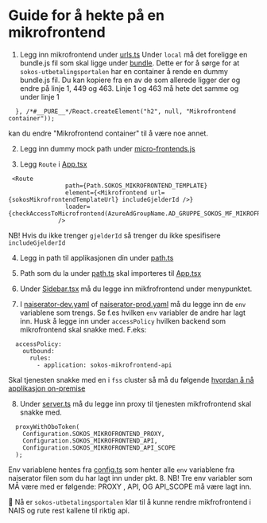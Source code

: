 # Guide for å hekte på en mikrofrontend

1. Legg inn mikrofrontend under [urls.ts](src/urls.tsx)
   Under `local` må det foreligge en bundle.js fil som skal ligge under [bundle](mock/bundle).
   Dette er for å sørge for at `sokos-utbetalingsportalen` har en container å rende en dummy bundle.js fil.
   Du kan kopiere fra en av de som allerede ligger der og endre på linje 1, 449 og 463. Linje 1 og 463 må hete det samme og under linje 1

```
  }, /*#__PURE__*/React.createElement("h2", null, "Mikrofrontend container"));
```

kan du endre "Mikrofrontend container" til å være noe annet.

2. Legg inn dummy mock path under [micro-frontends.js](mock/micro-frontends.js)

3. Legg `Route` i [App.tsx](../src/App.tsx)

```
 <Route
                path={Path.SOKOS_MIKROFRONTEND_TEMPLATE}
                element={<Mikrofrontend url={sokosMikrofrontendTemplateUrl} includeGjelderId />}
                loader={checkAccessToMicrofrontend(AzureAdGroupName.AD_GRUPPE_SOKOS_MF_MIKROFRONTEND_READ)}
              />
```

NB! Hvis du ikke trenger `gjelderId` så trenger du ikke spesifisere `includeGjelderId`

4. Legg in path til applikasjonen din under [path.ts](src/models/path.ts)

5. Path som du la under [path.ts](src/models/path.tsx) skal importeres til [App.tsx](src/App.tsx)

6. Under [Sidebar.tsx](src/components/sidebar/SideBar.tsx) må du legge inn mikfrofrontend under menypunktet.

7. I [naiserator-dev.yaml](../.nais/naiserator-dev.yaml) of [naiserator-prod.yaml](../.nais/naiserator-prod.yaml) må du legge inn de `env` variablene som trengs. Se f.es hvilken `env` variabler de andre har lagt inn. Husk å legge inn under `accessPolicy` hvilken backend som mikrofrontend skal snakke med. F.eks:

```
  accessPolicy:
    outbound:
      rules:
        - application: sokos-mikrofrontend-api
```

Skal tjenesten snakke med en i `fss` cluster så må du følgende [hvordan å nå applikasjon on-premise](https://docs.nais.io/clusters/migrating-to-gcp/#how-do-i-reach-an-application-found-on-premises-from-my-application-in-gcp)

8. Under [server.ts](../server/src/server.ts) må du legge inn proxy til tjenesten mikfrofrontend skal snakke med.

```
  proxyWithOboToken(
    Configuration.SOKOS_MIKROFRONTEND_PROXY,
    Configuration.SOKOS_MIKROFRONTEND_API,
    Configuration.SOKOS_MIKROFRONTEND_API_SCOPE
  );
```

Env variablene hentes fra [config.ts](server/src/config.ts) som henter alle `env` variablene fra naiserator filen som du har lagt inn under pkt. 8.
NB! Tre env variabler som MÅ være med er følgende: PROXY , API, OG API_SCOPE må være lagt inn.

🎉 Nå er `sokos-utbetalingsportalen` klar til å kunne rendre mikfrofrontend i NAIS og rute rest kallene til riktig api.
